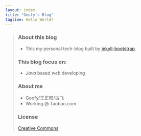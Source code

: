 ```yaml
---
layout: index
title: "Goofy's Blog"
tagline: Hello World!
---
```


>### About this blog
>
>* This my personal tech-blog built by [jekyll-bootstrap](https://github.com/plusjade/jekyll-bootstrap).
>
>### This blog focus on:
>
>* *Java* based *web* developing
>
>### About me
>
>* Goofy/王正阳/古飞
>* Working @ Taobao.com.
>
>### License
>
>[Creative Commons](http://creativecommons.org/licenses/by-nc-sa/3.0/)
